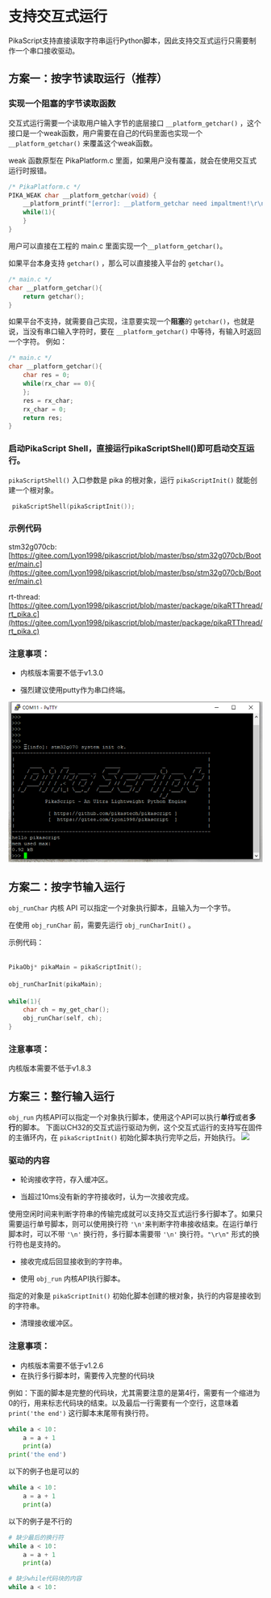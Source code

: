 # 支持交互式运行

PikaScript支持直接读取字符串运行Python脚本，因此支持交互式运行只需要制作一个串口接收驱动。

## 方案一：按字节读取运行（推荐）

### 实现一个阻塞的字节读取函数

交互式运行需要一个读取用户输入字节的底层接口 ```__platform_getchar()``` ，这个接口是一个weak函数，用户需要在自己的代码里面也实现一个 ```__platform_getchar()``` 来覆盖这个weak函数。

weak 函数原型在 PikaPlatform.c 里面，如果用户没有覆盖，就会在使用交互式运行时报错。

```c
/* PikaPlatform.c */
PIKA_WEAK char __platform_getchar(void) {
    __platform_printf("[error]: __platform_getchar need impaltment!\r\n");
    while(1){
    }
}
```

用户可以直接在工程的 main.c 里面实现一个```__platform_getchar()```。

如果平台本身支持 ```getchar()``` ，那么可以直接接入平台的 ```getchar()```。

```c
/* main.c */
char __platform_getchar(){
    return getchar();
}
```

如果平台不支持，就需要自己实现，注意要实现一个**阻塞**的 ```getchar()```，也就是说，当没有串口输入字符时，要在 ```__platform_getchar()``` 中等待，有输入时返回一个字符。
例如：

```c
/* main.c */
char __platform_getchar(){
    char res = 0;
    while(rx_char == 0){
    };
    res = rx_char;
    rx_char = 0;
    return res;
}

```
### 启动PikaScript Shell，直接运行pikaScriptShell()即可启动交互运行。

```pikaScriptShell()``` 入口参数是 pika 的根对象，运行 ```pikaScriptInit()``` 就能创建一个根对象。

```c
 pikaScriptShell(pikaScriptInit());
```

### 示例代码

stm32g070cb: [https://gitee.com/Lyon1998/pikascript/blob/master/bsp/stm32g070cb/Booter/main.c](https://gitee.com/Lyon1998/pikascript/blob/master/bsp/stm32g070cb/Booter/main.c)

rt-thread: [https://gitee.com/Lyon1998/pikascript/blob/master/package/pikaRTThread/rt_pika.c](https://gitee.com/Lyon1998/pikascript/blob/master/package/pikaRTThread/rt_pika.c)

### 注意事项：

- 内核版本需要不低于v1.3.0

- 强烈建议使用putty作为串口终端。

![](assets/1641178790145-2f026e70-4ba1-4e9a-b05f-c602b2bd8cad.png)

## 方案二：按字节输入运行

``` obj_runChar ``` 内核 API 可以指定一个对象执行脚本，且输入为一个字节。

在使用 ```obj_runChar``` 前，需要先运行 ```obj_runCharInit()``` 。

示例代码：

``` C

PikaObj* pikaMain = pikaScriptInit();

obj_runCharInit(pikaMain);

while(1){
    char ch = my_get_char();
    obj_runChar(self, ch);
}

```

### 注意事项：
内核版本需要不低于v1.8.3

## 方案三：整行输入运行

```obj_run``` 内核API可以指定一个对象执行脚本，使用这个API可以执行**单行**或者**多行**的脚本。
下面以CH32的交互式运行驱动为例，这个交互式运行的支持写在固件的主循环内，在 ```pikaScriptInit()``` 初始化脚本执行完毕之后，开始执行。
![](assets/1638495382112-7d45db4b-c1d5-4573-a06e-7b72140a3abf.webp)

### 驱动的内容

- 轮询接收字符，存入缓冲区。

- 当超过10ms没有新的字符接收时，认为一次接收完成。

使用空闲时间来判断字符串的传输完成就可以支持交互式运行多行脚本了。如果只需要运行单号脚本，则可以使用换行符 ```'\n'```来判断字符串接收结束。在运行单行脚本时，可以不带 ```'\n'``` 换行符，多行脚本需要带 ```'\n'``` 换行符。```"\r\n"``` 形式的换行符也是支持的。

- 接收完成后回显接收到的字符串。

- 使用 ```obj_run``` 内核API执行脚本。

指定的对象是 ```pikaScriptInit()``` 初始化脚本创建的根对象，执行的内容是接收到的字符串。

- 清理接收缓冲区。

### 注意事项：

-  内核版本需要不低于v1.2.6
-  在执行多行脚本时，需要传入完整的代码块

例如：下面的脚本是完整的代码块，尤其需要注意的是第4行，需要有一个缩进为0的行，用来标志代码块的结束。以及最后一行需要有一个空行，这意味着 `print('the end')` 这行脚本末尾带有换行符。

```python
while a < 10：
	a = a + 1
    print(a)
print('the end')

```
以下的例子也是可以的
```python
while a < 10：
	a = a + 1
    print(a)

```
以下的例子是不行的
```python
# 缺少最后的换行符
while a < 10：
	a = a + 1
    print(a)
```
```python
# 缺少while代码块的内容
while a < 10：

```
